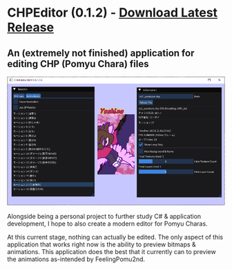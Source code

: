 # CHPEditor (0.1.2) - [Download Latest Release](https://github.com/DragonRatTiger/CHPEditor/releases/latest)
## An (extremely not finished) application for editing CHP (Pomyu Chara) files

![Screenshot of CHPEditor version 0.1.2, displaying Yoshino from Colorful Channel doing her fever win animation](readme/0.png)

Alongside being a personal project to further study C# & application development, I hope to also create a modern editor for Pomyu Charas.

At this current stage, nothing can actually be edited. The only aspect of this application that works right now is the ability to preview bitmaps & animations. This application does the best that it currently can to preview the animations as-intended by FeelingPomu2nd.
